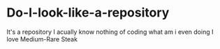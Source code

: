 # Do-I-look-like-a-repository
It's a repository
I acually know nothing of coding what am i even doing
I love Medium-Rare Steak
